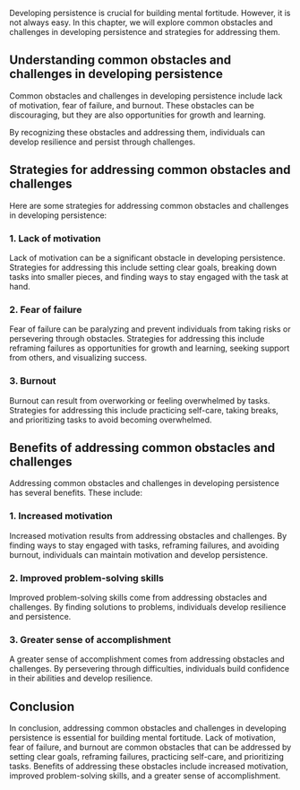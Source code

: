 
Developing persistence is crucial for building mental fortitude. However, it is not always easy. In this chapter, we will explore common obstacles and challenges in developing persistence and strategies for addressing them.

Understanding common obstacles and challenges in developing persistence
-----------------------------------------------------------------------

Common obstacles and challenges in developing persistence include lack of motivation, fear of failure, and burnout. These obstacles can be discouraging, but they are also opportunities for growth and learning.

By recognizing these obstacles and addressing them, individuals can develop resilience and persist through challenges.

Strategies for addressing common obstacles and challenges
---------------------------------------------------------

Here are some strategies for addressing common obstacles and challenges in developing persistence:

### 1. Lack of motivation

Lack of motivation can be a significant obstacle in developing persistence. Strategies for addressing this include setting clear goals, breaking down tasks into smaller pieces, and finding ways to stay engaged with the task at hand.

### 2. Fear of failure

Fear of failure can be paralyzing and prevent individuals from taking risks or persevering through obstacles. Strategies for addressing this include reframing failures as opportunities for growth and learning, seeking support from others, and visualizing success.

### 3. Burnout

Burnout can result from overworking or feeling overwhelmed by tasks. Strategies for addressing this include practicing self-care, taking breaks, and prioritizing tasks to avoid becoming overwhelmed.

Benefits of addressing common obstacles and challenges
------------------------------------------------------

Addressing common obstacles and challenges in developing persistence has several benefits. These include:

### 1. Increased motivation

Increased motivation results from addressing obstacles and challenges. By finding ways to stay engaged with tasks, reframing failures, and avoiding burnout, individuals can maintain motivation and develop persistence.

### 2. Improved problem-solving skills

Improved problem-solving skills come from addressing obstacles and challenges. By finding solutions to problems, individuals develop resilience and persistence.

### 3. Greater sense of accomplishment

A greater sense of accomplishment comes from addressing obstacles and challenges. By persevering through difficulties, individuals build confidence in their abilities and develop resilience.

Conclusion
----------

In conclusion, addressing common obstacles and challenges in developing persistence is essential for building mental fortitude. Lack of motivation, fear of failure, and burnout are common obstacles that can be addressed by setting clear goals, reframing failures, practicing self-care, and prioritizing tasks. Benefits of addressing these obstacles include increased motivation, improved problem-solving skills, and a greater sense of accomplishment.
